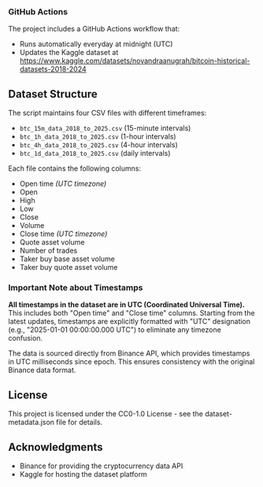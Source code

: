 ### GitHub Actions

The project includes a GitHub Actions workflow that:

- Runs automatically everyday at midnight (UTC)
- Updates the Kaggle dataset at https://www.kaggle.com/datasets/novandraanugrah/bitcoin-historical-datasets-2018-2024

## Dataset Structure

The script maintains four CSV files with different timeframes:

- `btc_15m_data_2018_to_2025.csv` (15-minute intervals)
- `btc_1h_data_2018_to_2025.csv` (1-hour intervals)
- `btc_4h_data_2018_to_2025.csv` (4-hour intervals)
- `btc_1d_data_2018_to_2025.csv` (daily intervals)

Each file contains the following columns:

- Open time _(UTC timezone)_
- Open
- High
- Low
- Close
- Volume
- Close time _(UTC timezone)_
- Quote asset volume
- Number of trades
- Taker buy base asset volume
- Taker buy quote asset volume

### Important Note about Timestamps

**All timestamps in the dataset are in UTC (Coordinated Universal Time).** This includes both "Open time" and "Close time" columns. Starting from the latest updates, timestamps are explicitly formatted with "UTC" designation (e.g., "2025-01-01 00:00:00.000 UTC") to eliminate any timezone confusion.

The data is sourced directly from Binance API, which provides timestamps in UTC milliseconds since epoch. This ensures consistency with the original Binance data format.

## License

This project is licensed under the CC0-1.0 License - see the dataset-metadata.json file for details.

## Acknowledgments

- Binance for providing the cryptocurrency data API
- Kaggle for hosting the dataset platform
